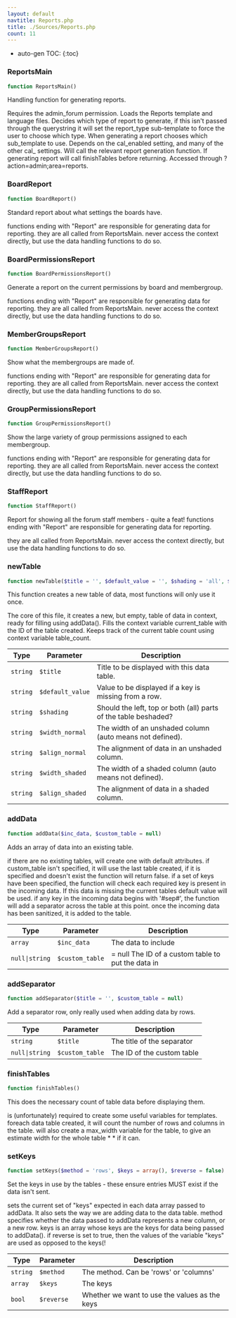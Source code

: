 ```yaml
---
layout: default
navtitle: Reports.php
title: ./Sources/Reports.php
count: 11
---
```

* auto-gen TOC:
{:toc}
### ReportsMain

```php
function ReportsMain()
```
Handling function for generating reports.

Requires the admin_forum permission.
Loads the Reports template and language files.
Decides which type of report to generate, if this isn't passed
through the querystring it will set the report_type sub-template to
force the user to choose which type.
When generating a report chooses which sub_template to use.
Depends on the cal_enabled setting, and many of the other cal_
settings.
Will call the relevant report generation function.
If generating report will call finishTables before returning.
Accessed through ?action=admin;area=reports.

### BoardReport

```php
function BoardReport()
```
Standard report about what settings the boards have.

functions ending with "Report" are responsible for generating data
for reporting.
they are all called from ReportsMain.
never access the context directly, but use the data handling
functions to do so.

### BoardPermissionsReport

```php
function BoardPermissionsReport()
```
Generate a report on the current permissions by board and membergroup.

functions ending with "Report" are responsible for generating data
for reporting.
they are all called from ReportsMain.
never access the context directly, but use the data handling
functions to do so.

### MemberGroupsReport

```php
function MemberGroupsReport()
```
Show what the membergroups are made of.

functions ending with "Report" are responsible for generating data
for reporting.
they are all called from ReportsMain.
never access the context directly, but use the data handling
functions to do so.

### GroupPermissionsReport

```php
function GroupPermissionsReport()
```
Show the large variety of group permissions assigned to each membergroup.

functions ending with "Report" are responsible for generating data
for reporting.
they are all called from ReportsMain.
never access the context directly, but use the data handling
functions to do so.

### StaffReport

```php
function StaffReport()
```
Report for showing all the forum staff members - quite a feat!
functions ending with "Report" are responsible for generating data
for reporting.

they are all called from ReportsMain.
never access the context directly, but use the data handling
functions to do so.

### newTable

```php
function newTable($title = '', $default_value = '', $shading = 'all', $width_normal = 'auto', $align_normal = 'center', $width_shaded = 'auto', $align_shaded = 'auto')
```
This function creates a new table of data, most functions will only use it once.

The core of this file, it creates a new, but empty, table of data in
context, ready for filling using addData().
Fills the context variable current_table with the ID of the table created.
Keeps track of the current table count using context variable table_count.

Type|Parameter|Description
---|---|---
`string`|`$title`|Title to be displayed with this data table.
`string`|`$default_value`|Value to be displayed if a key is missing from a row.
`string`|`$shading`|Should the left, top or both (all) parts of the table beshaded?
`string`|`$width_normal`|The width of an unshaded column (auto means not defined).
`string`|`$align_normal`|The alignment of data in an unshaded column.
`string`|`$width_shaded`|The width of a shaded column (auto means not defined).
`string`|`$align_shaded`|The alignment of data in a shaded column.

### addData

```php
function addData($inc_data, $custom_table = null)
```
Adds an array of data into an existing table.

if there are no existing tables, will create one with default
attributes.
if custom_table isn't specified, it will use the last table created,
if it is specified and doesn't exist the function will return false.
if a set of keys have been specified, the function will check each
required key is present in the incoming data. If this data is missing
the current tables default value will be used.
if any key in the incoming data begins with '#sep#', the function
will add a separator across the table at this point.
once the incoming data has been sanitized, it is added to the table.

Type|Parameter|Description
---|---|---
`array`|`$inc_data`|The data to include
`null\|string`|`$custom_table`|= null The ID of a custom table to put the data in

### addSeparator

```php
function addSeparator($title = '', $custom_table = null)
```
Add a separator row, only really used when adding data by rows.



Type|Parameter|Description
---|---|---
`string`|`$title`|The title of the separator
`null\|string`|`$custom_table`|The ID of the custom table

### finishTables

```php
function finishTables()
```
This does the necessary count of table data before displaying them.

is (unfortunately) required to create some useful variables for templates.
foreach data table created, it will count the number of rows and
columns in the table.
will also create a max_width variable for the table, to give an
estimate width for the whole table * * if it can.

### setKeys

```php
function setKeys($method = 'rows', $keys = array(), $reverse = false)
```
Set the keys in use by the tables - these ensure entries MUST exist if the data isn't sent.

sets the current set of "keys" expected in each data array passed to
addData. It also sets the way we are adding data to the data table.
method specifies whether the data passed to addData represents a new
column, or a new row.
keys is an array whose keys are the keys for data being passed to
addData().
if reverse is set to true, then the values of the variable "keys"
are used as opposed to the keys(!

Type|Parameter|Description
---|---|---
`string`|`$method`|The method. Can be 'rows' or 'columns'
`array`|`$keys`|The keys
`bool`|`$reverse`|Whether we want to use the values as the keys

